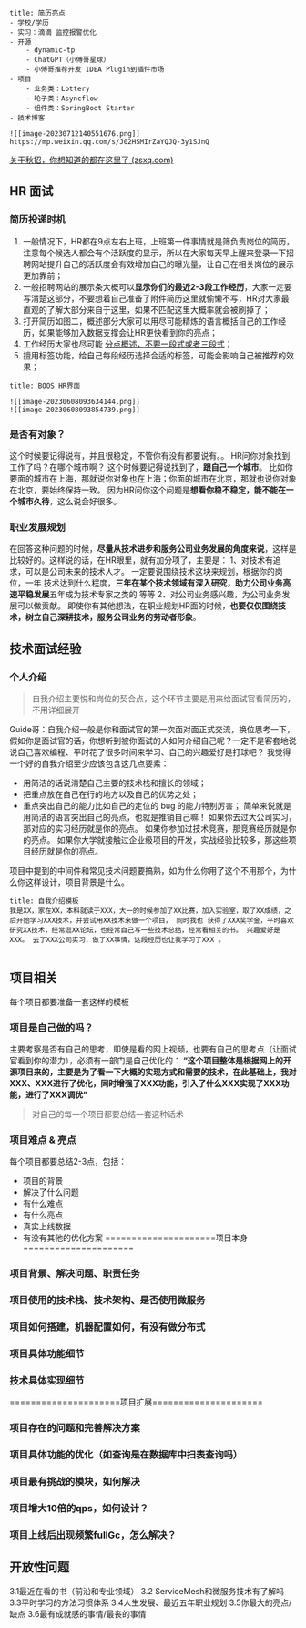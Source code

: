 ```ad-info
title: 简历亮点
- 学校/学历
- 实习：滴滴 监控报警优化
- 开源
	- dynamic-tp
	- ChatGPT（小傅哥星球）
	- 小傅哥推荐开发 IDEA Plugin到插件市场
- 项目
	- 业务类：Lottery
	- 轮子类：Asyncflow
	- 组件类：SpringBoot Starter
- 技术博客

![[image-20230712140551676.png]]
https://mp.weixin.qq.com/s/J02HSMIrZaYQJQ-3y1SJnQ

```

[关于秋招，你想知道的都在这里了 (zsxq.com)](https://articles.zsxq.com/id_t6rp6bfhbwp1.html)

## HR 面试
### 简历投递时机
1. 一般情况下，HR都在9点左右上班，上班第一件事情就是筛负责岗位的简历，注意每个候选人都会有个活跃度的显示，所以在大家每天早上醒来登录一下招聘网站提升自己的活跃度会有效增加自己的曝光量，让自己在相关岗位的展示更加靠前；
2. 一般招聘网站的展示条大概可以**显示你们的最近2-3段工作经历**，大家一定要写清楚这部分，不要想着自己准备了附件简历这里就偷懒不写，HR对大家最直观的了解大部分来自于这里，如果不匹配这里大概率就会被刷掉了；
3. 打开简历如图二，概述部分大家可以用尽可能精炼的语言概括自己的工作经历，如果能够加入数据支撑会让HR更快看到你的亮点；
4. 工作经历大家也尽可能 <u>分点概述，不要一段式或者三段式</u>；
5. 擅用标签功能，给自己每段经历选择合适的标签，可能会影响自己被推荐的效果；
```ad-example
title: BOOS HR界面

![[image-20230608093634144.png]]
![[image-20230608093854739.png]]
```

### 是否有对象？
这个时候要记得说有，并且很稳定，不管你有没有都要说有。。
HR问你对象找到工作了吗？在哪个城市啊？
这个时候要记得说找到了，**跟自己一个城市**。
比如你要面的城市在上海，那就说你对象也在上海；你面的城市在北京，那就也说你对象在北京，要始终保持一致。
因为HR问你这个问题是**想看你稳不稳定，能不能在一个城市久待**，这么说会好很多。

### 职业发展规划
在回答这种问题的时候，**尽量从技术进步和服务公司业务发展的角度来说**，这样是比较好的。这样说的话，在HR眼里，就有加分项了，主要是：
1、对技术有追求，可以是公司未来的技术人才。
	一定要说围绕技术这块来规划，根据你的岗位，一年 技术达到什么程度，**三年在某个技术领域有深入研究，助力公司业务高速平稳发展**五年成为技术专家之类的 等等
2、对公司业务感兴趣，为公司业务发展可以做贡献。
即使你有其他想法，在职业规划HR面的时候，**也要仅仅围绕技术，树立自己深耕技术，服务公司业务的劳动者形象**。

## 技术面试经验
### 个人介绍
> 自我介绍主要悦和岗位的契合点，这个环节主要是用来给面试官看简历的，不用详细展开 

Guide哥：自我介绍一般是你和面试官的第一次面对面正式交流，换位思考一下，假如你是面试官的话，你想听到被你面试的人如何介绍自己呢？一定不是客套地说说自己喜欢编程、平时花了很多时间来学习、自己的兴趣爱好是打球吧？
我觉得一个好的自我介绍至少应该包含这几点要素：
- 用简洁的话说清楚自己主要的技术栈和擅长的领域；
- 把重点放在自己在行的地方以及自己的优势之处；
- 重点突出自己的能力比如自己的定位的 bug 的能力特别厉害；
简单来说就是用简洁的语言突出自己的亮点，也就是推销自己嘛！
如果你去过大公司实习，那对应的实习经历就是你的亮点。
如果你参加过技术竞赛，那竞赛经历就是你的亮点。
如果你大学就接触过企业级项目的开发，实战经验比较多，那这些项目经历就是你的亮点。

项目中提到的中间件和常见技术问题要搞熟，如为什么你用了这个不用那个，为什么你这样设计，项目背景是什么。
```ad-example
title: 自我介绍模板
我是XX，家在XX，本科就读于XXX，大一的时候参加了XX比赛，加入实验室，取了XX成绩，之后开始学习XXX技术，并尝试用XX技术来做一个项目， 同时我也 获得了XXX奖学金，平时喜欢研究XX技术，经常逛XX论坛，也经常自己写一些技术总结，经常看相关的书。 兴趣爱好是XXX。 去了XXX公司实习，做了XX事情，这段经历也让我学习了XXX 。


```

## 项目相关
每个项目都要准备一套这样的模板
### 项目是自己做的吗？
主要考察是否有自己的思考，即使是看的网上视频，也要有自己的思考点（让面试官看到你的潜力），必须有一部门是自己优化的：
**“这个项目整体是根据网上的开源项目来的，主要是为了看一下大概的实现方式和需要的技术，在此基础上，我对XXX、XXX进行了优化，同时增强了XXX功能，引入了什么XXX实现了XXX功能，进行了XXX调优”**
> 对自己的每一个项目都要总结一套这种话术

### 项目难点 & 亮点
每个项目都要总结2-3点，包括：
- 项目的背景
- 解决了什么问题
- 有什么难点
- 有什么亮点
- 真实上线数据
- 有没有其他的优化方案
=====================项目本身===================== 
### 项目背景、解决问题、职责任务 

### 项目使用的技术栈、技术架构、是否使用微服务 

### 项目如何搭建，机器配置如何，有没有做分布式 

### 项目具体功能细节 

### 技术具体实现细节 
=====================项目扩展===================== 
### 项目存在的问题和完善解决方案 

### 项目具体功能的优化（如查询是在数据库中扫表查询吗） 

### 项目最有挑战的模块，如何解决 

### 项目增大10倍的qps，如何设计？ 

### 项目上线后出现频繁fullGc，怎么解决？

## 开放性问题
3.1最近在看的书（前沿和专业领域） 3.2 ServiceMesh和微服务技术有了解吗 3.3平时学习的方法习惯体系 3.4人生发展、最近五年职业规划 3.5你最大的亮点/缺点 3.6最有成就感的事情/最丧的事情

